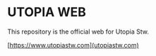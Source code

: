 # UTOPIA WEB

This repository is the official web for Utopia Stw.

[https://www.utopiastw.com](utopiastw.com)